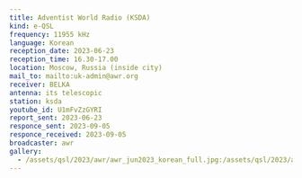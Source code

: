 ```yaml
---
title: Adventist World Radio (KSDA)
kind: e-QSL
frequency: 11955 kHz
language: Korean
reception_date: 2023-06-23
reception_time: 16.30-17.00
location: Moscow, Russia (inside city)
mail_to: mailto:uk-admin@awr.org
receiver: BELKA
antenna: its telescopic
station: ksda
youtube_id: U1mFvZzGYRI
report_sent: 2023-06-23
responce_sent: 2023-09-05
responce_received: 2023-09-05
broadcaster: awr
gallery:
  - /assets/qsl/2023/awr/awr_jun2023_korean_full.jpg:/assets/qsl/2023/awr/awr_jun2023_korean_small.jpg
---
```

